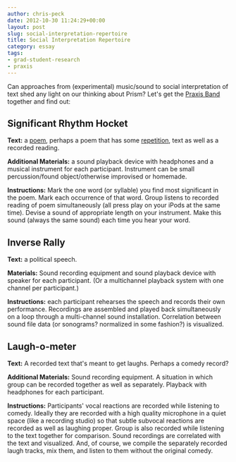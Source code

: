 ```yaml
---
author: chris-peck
date: 2012-10-30 11:24:29+00:00
layout: post
slug: social-interpretation-repertoire
title: Social Interpretation Repertoire
category: essay
tags:
- grad-student-research
- praxis
---
```


Can approaches from (experimental) music/sound to social interpretation of text shed any light on our thinking about Prism? Let's get the [Praxis Band](https://github.com/scholarslab/praxis/wiki/Praxis-Band) together and find out:

## **Significant Rhythm Hocket**

**Text:** a [poem](http://www.youtube.com/watch?v=7bW-EvOLFCc), perhaps a poem that has some [repetition](http://ubumexico.centro.org.mx/sound/gysin_brion/Mektoub/Gysin-Brion_Mektoub_05-I-Am-That-I-Am.mp3), text as well as a recorded reading.

**Additional Materials:** a sound playback device with headphones and a musical instrument for each participant. Instrument can be small percussion/found object/otherwise improvised or homemade.

**Instructions:** Mark the one word (or syllable) you find most significant in the poem. Mark each occurrence of that word. Group listens to recorded reading of poem simultaneously (all press play on your iPods at the same time). Devise a sound of appropriate length on your instrument. Make this sound (always the same sound) each time you hear your word.

## **Inverse Rally**

**Text:** a political speech.

**Materials:** Sound recording equipment and sound playback device with speaker for each participant. (Or a multichannel playback system with one channel per participant.)

**Instructions:** each participant rehearses the speech and records their own performance. Recordings are assembled and played back simultaneously on a loop through a multi-channel sound installation. Correlation between sound file data (or sonograms? normalized in some fashion?) is visualized.

## **Laugh-o-meter**

**Text:** A recorded text that's meant to get laughs. Perhaps a comedy record?

**Additional Materials:** Sound recording equipment. A situation in which group can be recorded together as well as separately. Playback with headphones for each participant.

**Instructions:** Participants' vocal reactions are recorded while listening to comedy. Ideally they are recorded with a high quality microphone in a quiet space (like a recording studio) so that subtle subvocal reactions are recorded as well as laughing proper. Group is also recorded while listening to the text together for comparison. Sound recordings are correlated with the text and visualized. And, of course, we compile the separately recorded laugh tracks, mix them, and listen to them without the original comedy.
